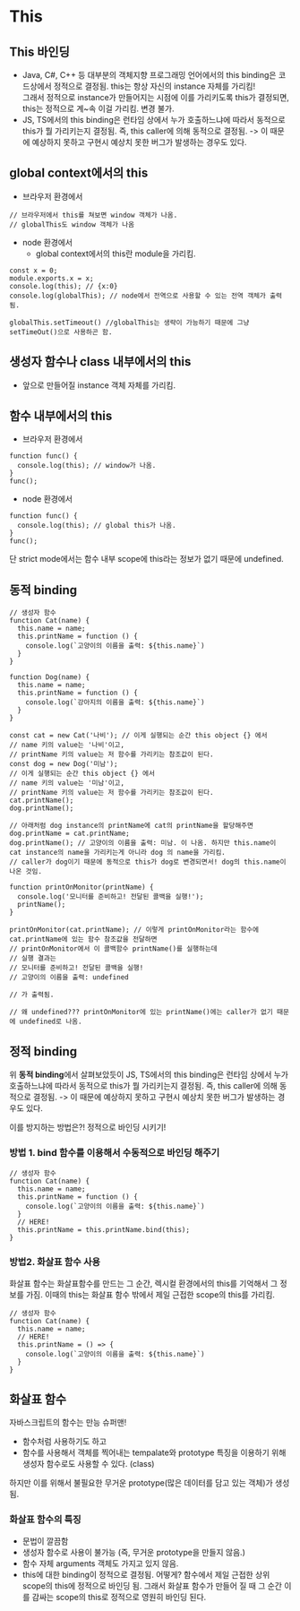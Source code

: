 # This

## This 바인딩

- Java, C#, C++ 등 대부분의 객체지향 프로그래밍 언어에서의 this binding은 코드상에서 정적으로 결정됨. this는 항상 자신의 instance 자체를 가리킴!  
  그래서 정적으로 instance가 만들어지는 시점에 이를 가리키도록 this가 결정되면, this는 정적으로 계~속 이걸 가리킴. 변경 불가.
- JS, TS에서의 this binding은 런타임 상에서 누가 호출하느냐에 따라서 동적으로 this가 뭘 가리키는지 결정됨. 즉, this caller에 의해 동적으로 결정됨. -> 이 때문에 예상하지 못하고 구현시 예상치 못한 버그가 발생하는 경우도 있다.

## global context에서의 this

- 브라우저 환경에서

```JS
// 브라우저에서 this를 쳐보면 window 객체가 나옴.
// globalThis도 window 객체가 나옴
```

- node 환경에서
  - global context에서의 this란 module을 가리킴.

```JS
const x = 0;
module.exports.x = x;
console.log(this); // {x:0}
console.log(globalThis); // node에서 전역으로 사용할 수 있는 전역 객체가 출력됨.

globalThis.setTimeout() //globalThis는 생략이 가능하기 때문에 그냥 setTimeOut()으로 사용하곤 함.
```

## 생성자 함수나 class 내부에서의 this

- 앞으로 만들어질 instance 객체 자체를 가리킴.

## 함수 내부에서의 this

- 브라우저 환경에서

```JS
function func() {
  console.log(this); // window가 나옴.
}
func();
```

- node 환경에서

```JS
function func() {
  console.log(this); // global this가 나옴.
}
func();

```

단 strict mode에서는 함수 내부 scope에 this라는 정보가 없기 때문에 undefined.

## 동적 binding

```JS
// 생성자 함수
function Cat(name) {
  this.name = name;
  this.printName = function () {
    console.log(`고양이의 이름을 출력: ${this.name}`)
  }
}

function Dog(name) {
  this.name = name;
  this.printName = function () {
    console.log(`강아지의 이름을 출력: ${this.name}`)
  }
}

const cat = new Cat('나비'); // 이게 실행되는 순간 this object {} 에서
// name 키의 value는 '나비'이고,
// printName 키의 value는 저 함수를 가리키는 참조값이 된다.
const dog = new Dog('미남');
// 이게 실행되는 순간 this object {} 에서
// name 키의 value는 '미남'이고,
// printName 키의 value는 저 함수를 가리키는 참조값이 된다.
cat.printName();
dog.printName();

```

```JS
// 아래처럼 dog instance의 printName에 cat의 printName을 할당해주면
dog.printName = cat.printName;
dog.printName(); // 고양이의 이름을 출력: 미남. 이 나옴. 하지만 this.name이 cat instance의 name을 가리키는게 아니라 dog 의 name을 가리킴.
// caller가 dog이기 때문에 동적으로 this가 dog로 변경되면서! dog의 this.name이 나온 것임.
```

```JS
function printOnMonitor(printName) {
  console.log('모니터를 준비하고! 전달된 콜백을 실행!');
  printName();
}

printOnMonitor(cat.printName); // 이렇게 printOnMonitor라는 함수에 cat.printName에 있는 함수 참조값을 전달하면
// printOnMonitor에서 이 콜백함수 printName()를 실행하는데
// 실행 결과는
// 모니터를 준비하고! 전달된 콜백을 실행!
// 고양이의 이름을 출력: undefined

// 가 출력됨.

// 왜 undefined??? printOnMonitor에 있는 printName()에는 caller가 없기 때문에 undefined로 나옴.
```

## 정적 binding

위 **동적 binding**에서 살펴보았듯이
JS, TS에서의 this binding은 런타임 상에서 누가 호출하느냐에 따라서 동적으로 this가 뭘 가리키는지 결정됨. 즉, this caller에 의해 동적으로 결정됨. -> 이 때문에 예상하지 못하고 구현시 예상치 못한 버그가 발생하는 경우도 있다.

이를 방지하는 방법은?!
정적으로 바인딩 시키기!

### 방법 1. bind 함수를 이용해서 수동적으로 바인딩 해주기

```JS
// 생성자 함수
function Cat(name) {
  this.name = name;
  this.printName = function () {
    console.log(`고양이의 이름을 출력: ${this.name}`)
  }
  // HERE!
  this.printName = this.printName.bind(this);
}

```

### 방법2. 화살표 함수 사용

화살표 함수는 화살표함수를 만드는 그 순간, 렉시컬 환경에서의 this를 기억해서 그 정보를 가짐.
이때의 this는 화살표 함수 밖에서 제일 근접한 scope의 this를 가리킴.

```JS
// 생성자 함수
function Cat(name) {
  this.name = name;
  // HERE!
  this.printName = () => {
    console.log(`고양이의 이름을 출력: ${this.name}`)
  }
}

```

## 화살표 함수

자바스크립트의 함수는 만능 슈퍼맨!

- 함수처럼 사용하기도 하고
- 함수를 사용해서 객체를 찍어내는 tempalate와 prototype 특징을 이용하기 위해 생성자 함수로도 사용할 수 있다. (class)

하지만 이를 위해서 불필요한 무거운 prototype(많은 데이터를 담고 있는 객체)가 생성됨.

### 화살표 함수의 특징

- 문법이 깔끔함
- 생성자 함수로 사용이 불가능 (즉, 무거운 prototype을 만들지 않음.)
- 함수 자체 arguments 객체도 가지고 있지 않음.
- this에 대한 binding이 정적으로 결정됨. 어떻게? 함수에서 제일 근접한 상위 scope의 this에 정적으로 바인딩 됨. 그래서 화살표 함수가 만들어 질 때 그 순간 이를 감싸는 scope의 this로 정적으로 영원히 바인딩 된다.

